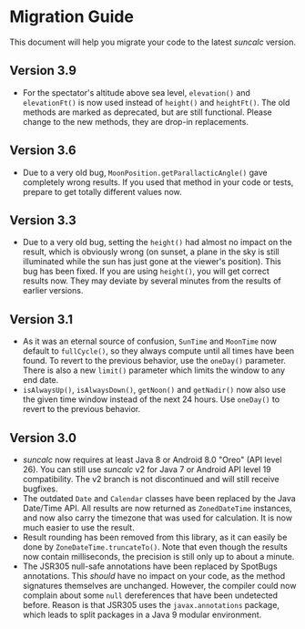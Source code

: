 # Migration Guide

This document will help you migrate your code to the latest _suncalc_ version.

## Version 3.9
* For the spectator's altitude above sea level, `elevation()` and `elevationFt()` is now used instead of `height()` and `heightFt()`. The old methods are marked as deprecated, but are still functional. Please change to the new methods, they are drop-in replacements.

## Version 3.6
* Due to a very old bug, `MoonPosition.getParallacticAngle()` gave completely wrong results. If you used that method in your code or tests, prepare to get totally different values now.

## Version 3.3
* Due to a very old bug, setting the `height()` had almost no impact on the result, which is obviously wrong (on sunset, a plane in the sky is still illuminated while the sun has just gone at the viewer's position). This bug has been fixed. If you are using `height()`, you will get correct results now. They may deviate by several minutes from the results of earlier versions.

## Version 3.1
* As it was an eternal source of confusion, `SunTime` and `MoonTime` now default to `fullCycle()`, so they always compute until all times have been found. To revert to the previous behavior, use the `oneDay()` parameter. There is also a new `limit()` parameter which limits the window to any end date.
* `isAlwaysUp()`, `isAlwaysDown()`, `getNoon()` and `getNadir()` now also use the given time window instead of the next 24 hours. Use `oneDay()` to revert to the previous behavior.

## Version 3.0
* _suncalc_ now requires at least Java 8 or Android 8.0 "Oreo" (API level 26). You can still use _suncalc_ v2 for Java 7 or Android API level 19 compatibility. The v2 branch is not discontinued and will still receive bugfixes.
* The outdated `Date` and `Calendar` classes have been replaced by the Java Date/Time API. All results are now returned as `ZonedDateTime` instances, and now also carry the timezone that was used for calculation. It is now much easier to use the result.
* Result rounding has been removed from this library, as it can easily be done by `ZoneDateTime.truncateTo()`. Note that even though the results now contain milliseconds, the precision is still only up to about a minute.
* The JSR305 null-safe annotations have been replaced by SpotBugs annotations. This _should_ have no impact on your code, as the method signatures themselves are unchanged. However, the compiler could now complain about some `null` dereferences that have been undetected before. Reason is that JSR305 uses the `javax.annotations` package, which leads to split packages in a Java 9 modular environment.
